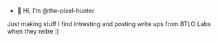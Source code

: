 - 👋 Hi, I’m @the-pixel-hunter

Just making stuff I find intresting and posting write ups from BTLO Labs when they reitre :)
